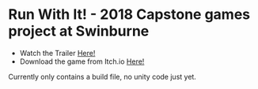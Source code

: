 # Run With It! - 2018 Capstone games project at Swinburne

* Watch the Trailer [Here!](https://www.youtube.com/watch?v=h7lfpUTBuBE)
* Download the game from Itch.io [Here!](https://hardlightanvil.itch.io/run-with-it)



Currently only contains a build file, no unity code just yet. 

